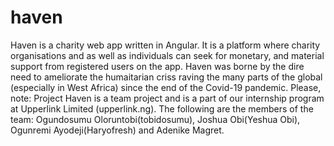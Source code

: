 # haven
Haven is a charity web app written in Angular. It is a platform where charity organisations and as well as individuals can seek for monetary, and material support from registered users on the app. Haven was borne by the dire need to ameliorate the humaitarian criss raving the many parts of the global (especially in West Africa) since the end of the Covid-19 pandemic. Please, note: Project Haven is a team project and is a part of our internship program at Upperlink Limited (upperlink.ng). The following are the members of the team: Ogundosumu Oloruntobi(tobidosumu), Joshua Obi(Yeshua Obi), Ogunremi Ayodeji(Haryofresh) and Adenike Magret.
